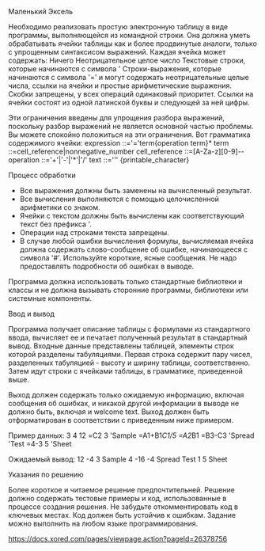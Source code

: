 Маленький Эксель

Необходимо реализовать простую электронную таблицу в виде программы, выполняющейся из командной строки. Она должна уметь обрабатывать ячейки таблицы как и более продвинутые аналоги, только с упрощенным синтаксисом выражений. Каждая ячейка может содержать:
    Ничего
    Неотрицательное целое число
    Текстовые строки, которые начинаются с символа '
    Строки-выражения, которые начинаются с символа '=' и могут содержать неотрицательные целые числа, ссылки на ячейки и простые арифметические выражения. Скобки запрещены, у всех операций одинаковый приоритет. Ссылки на ячейки состоят из одной латинской буквы и следующей за ней цифры.

Эти ограничения введены для упрощения разбора выражений, поскольку разбор выражений не является основной частью проблемы. Вы можете спокойно положиться на эти ограничения. Вот грамматика содержимого ячейки:
expression ::='='term{operation term}*
term ::=cell_reference|nonnegative_number
cell_reference ::=[A-Za-z][0-9]--
operation ::='+'|'-'|'*'|'/'
text ::='\'' {printable_character}

Процесс обработки
- Все выражения должны быть заменены на вычисленный результат.
- Все вычисления выполняются с помощью целочисленной арифметики со знаком.
- Ячейки с текстом должны быть вычислены как соответствующий текст без префикса '.
- Операции над строками текста запрещены.
- В случае любой ошибки вычисления формулы, вычисляемая ячейка должна содержать слово-сообщение об ошибке, начинающееся с символа '#'. Используйте короткие, ясные сообщения. Не надо предоставлять подробности об ошибках в выводе.

Программа должна использовать только стандартные библиотеки и классы и не должна вызывать сторонние программы, библиотеки или системные компоненты.

Ввод и вывод

Программа получает описание таблицы с формулами из стандартного ввода, вычисляет ее и печатает полученный результат в стандартный вывод. Входные данные представлены таблицей, элементы строк которой разделены табуляциями. Первая строка содержит пару чисел, разделенных табуляцией - высоту и ширину таблицы, соответственно. Затем идут строки с ячейками таблицы, в грамматике, приведенной выше.

Выход должен содержать только ожидаемую информацию, включая сообщения об ошибках, и никакой другой информации в выводе не должно быть, включая и welcome text. Выход должен быть отформатирован в соответствии с приведенным ниже примером.

Пример данных:
3 4
12  =C2 3 'Sample
=A1+B1*C1/5 =A2*B1  =B3-C3  'Spread
'Test =4-3  5 'Sheet

Ожидаемый вывод:
12  -4  3 Sample
4 -16 -4  Spread
Test  1 5 Sheet

Указания по решению

Более короткое и читаемое решение предпочтительней. Решение должно содержать тестовые примеры и код, использованные в процессе создания решения. Не забудьте откомментировать код в ключевых местах. Код должен быть устойчив к ошибкам. Задание можно выполнить на любом языке программирования. 

https://docs.xored.com/pages/viewpage.action?pageId=26378756
